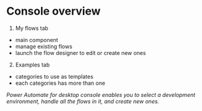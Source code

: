 # Console overview

1. My flows tab
- main component
- manage existing flows
- launch the flow designer to edit or create new ones

2. Examples tab
- categories to use as templates
- each categories has more than one

*Power Automate for desktop console enables you to select a development environment, handle all the flows in it, and create new ones.*

